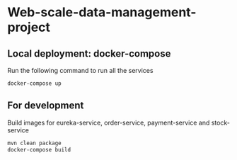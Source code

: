 # Web-scale-data-management-project

## Local deployment: docker-compose
Run the following command to run all the services
```bash
docker-compose up
```

## For development
Build images for eureka-service, order-service, payment-service and stock-service
```bash
mvn clean package
docker-compose build
```
